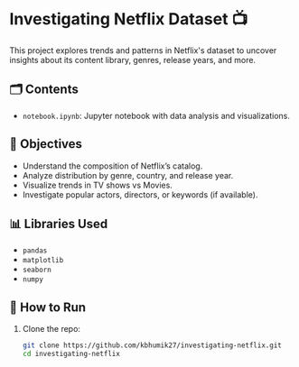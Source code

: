 
# Investigating Netflix Dataset 📺

This project explores trends and patterns in Netflix's dataset to uncover insights about its content library, genres, release years, and more.

## 🗂️ Contents

- `notebook.ipynb`: Jupyter notebook with data analysis and visualizations.

## 🎯 Objectives

- Understand the composition of Netflix’s catalog.
- Analyze distribution by genre, country, and release year.
- Visualize trends in TV shows vs Movies.
- Investigate popular actors, directors, or keywords (if available).

## 📊 Libraries Used

- `pandas`
- `matplotlib`
- `seaborn`
- `numpy`

## 🚀 How to Run

1. Clone the repo:
   ```bash
   git clone https://github.com/kbhumik27/investigating-netflix.git
   cd investigating-netflix

